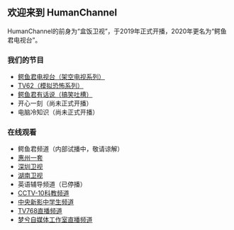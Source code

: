 ## 欢迎来到 HumanChannel

HumanChannel的前身为“盒饭卫视”，于2019年正式开播，2020年更名为“鳄鱼君电视台”。

### 我们的节目
* [鳄鱼君电视台（架空电视系列）](https://www.bilibili.com/medialist/detail/ml1587237628?type=1&spm_id_from=333.999.0.0)
* [TV62（模拟恐怖系列）](https://www.bilibili.com/medialist/detail/ml1591857028?type=1&spm_id_from=333.999.0.0)
* [鳄鱼君有话说（搞笑吐槽）](https://www.bilibili.com/medialist/detail/ml1598841028?type=1&spm_id_from=333.999.0.0)
* 开心一刻（尚未正式开播）
* 电脑冷知识（尚未正式开播）

### 在线观看
* 鳄鱼君频道（内部试播中，敬请谅解）
* [惠州一套](hztv.md)
* [深圳卫视](https://www.sztv.com.cn/dianshi.shtml?id=7867)
* [湖南卫视](http://live.mgtv.com/)
* 英语辅导频道（已停播）
* [CCTV-10科教频道](https://tv.cctv.com/live/cctv10/m/)
* [中央新影中学生频道](http://m.zxstv.com.cn/zhibo)
* [TV768直播频道](https://live.bilibili.com/6674145?broadcast_type=0&is_room_feed=0&spm_id_from=333.999.0.0)
* [梦兮自媒体工作室直播频道](https://www.bilibili.com/blackboard/live/live-activity-player.html?cid=24553973&quality=0)
